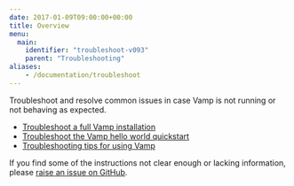 ```yaml
---
date: 2017-01-09T09:00:00+00:00
title: Overview
menu:
  main:
    identifier: "troubleshoot-v093"
    parent: "Troubleshooting"
aliases:
    - /documentation/troubleshoot
---
```


Troubleshoot and resolve common issues in case Vamp is not running or not behaving as expected.

* [Troubleshoot a full Vamp installation](/documentation/troubleshoot/v0.9.3/full-vamp-installation)
* [Troubleshoot the Vamp hello world quickstart](/documentation/troubleshoot/v0.9.3/hello-world-quickstart)
* [Troubleshooting tips for using Vamp](/documentation/troubleshoot/v0.9.3/tips-for-using-vamp)

If you find some of the instructions not clear enough or lacking information, please [raise an issue on GitHub](https://github.com/magneticio/vamp.io/issues/new).